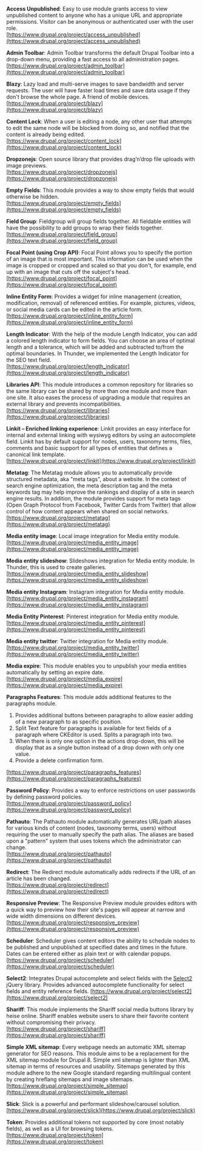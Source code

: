 **Access Unpublished**: Easy to use module grants access to view unpublished content to anyone who has a unique URL and appropriate permissions. Visitor can be anonymous or authenticated user with the user role.<br />
[https://www.drupal.org/project/access_unpublished](https://www.drupal.org/project/access_unpublished)

**Admin Toolbar**: Admin Toolbar transforms the default Drupal Toolbar into a drop-down menu, providing a fast access to all administration pages.<br />
[https://www.drupal.org/project/admin_toolbar](https://www.drupal.org/project/admin_toolbar)

**Blazy**: Lazy load and multi-serve images to save bandwidth and server requests. The user will have faster load times and save data usage if they don't browse the whole page. A friend of mobile devices.<br />
[https://www.drupal.org/project/blazy](https://www.drupal.org/project/blazy)

**Content Lock**: When a user is editing a node, any other user that attempts to edit the same node will be blocked from doing so, and notified that the content is already being edited.<br />
[https://www.drupal.org/project/content_lock](https://www.drupal.org/project/content_lock)

**Dropzonejs**: Open source library that provides drag’n’drop file uploads with image previews.<br />
[https://www.drupal.org/project/dropzonejs](https://www.drupal.org/project/dropzonejs)

**Empty Fields**: This module provides a way to show empty fields that would otherwise be hidden.<br />
[https://www.drupal.org/project/empty_fields](https://www.drupal.org/project/empty_fields)

**Field Group**: Fieldgroup will group fields together. All fieldable entities will have the possibility to add groups to wrap their fields together.<br />
[https://www.drupal.org/project/field_group](https://www.drupal.org/project/field_group)

**Focal Point (using Crop API)**: Focal Point allows you to specify the portion of an image that is most important. This information can be used when the image is cropped or cropped and scaled so that you don't, for example, end up with an image that cuts off the subject's head.<br />
[https://www.drupal.org/project/focal_point](https://www.drupal.org/project/focal_point)

**Inline Entity Form**: Provides a widget for inline management (creation, modification, removal) of referenced entities. For example, pictures, videos, or social media cards can be edited in the article form.<br />
[https://www.drupal.org/project/inline_entity_form](https://www.drupal.org/project/inline_entity_form)

**Length Indicator**: With the help of the module Length Indicator, you can add a colored length indicator to form fields. You can choose an area of optimal length and a tolerance, which will be added and subtracted to/from the optimal boundaries. In Thunder, we implemented the Length Indicator for the SEO text field.<br />
[https://www.drupal.org/project/length_indicator](https://www.drupal.org/project/length_indicator)

**Libraries API**: This module introduces a common repository for libraries so the same library can be shared by more than one module and more than one site. It also eases the process of upgrading a module that requires an external library and prevents incompatibilities.<br />
[https://www.drupal.org/project/libraries](https://www.drupal.org/project/libraries)

**Linkit – Enriched linking experience**: Linkit provides an easy interface for internal and external linking with wysiwyg editors by using an autocomplete field. Linkit has by default support for nodes, users, taxonomy terms, files, comments and basic support for all types of entities that defines a canonical link template.<br />
[https://www.drupal.org/project/linkit](https://www.drupal.org/project/linkit)

**Metatag**: The Metatag module allows you to automatically provide structured metadata, aka "meta tags", about a website. In the context of search engine optimization, the meta description tag and the meta keywords tag may help improve the rankings and display of a site in search engine results. In addition, the module provides support for meta tags (Open Graph Protocol from Facebook, Twitter Cards from Twitter) that allow control of how content appears when shared on social networks.<br />
[https://www.drupal.org/project/metatag](https://www.drupal.org/project/metatag)

**Media entity image**: Local image integration for Media entity module.<br />
[https://www.drupal.org/project/media_entity_image](https://www.drupal.org/project/media_entity_image)

**Media entity slideshow**: Slideshows integration for Media entity module. In Thunder, this is used to create galleries.<br />
[https://www.drupal.org/project/media_entity_slideshow](https://www.drupal.org/project/media_entity_slideshow)

**Media entity Instagram**: Instagram integration for Media entity module.<br />
[https://www.drupal.org/project/media_entity_instagram](https://www.drupal.org/project/media_entity_instagram)

**Media Entity Pinterest**: Pinterest integration for Media entity module.<br />
[https://www.drupal.org/project/media_entity_pinterest](https://www.drupal.org/project/media_entity_pinterest)

**Media entity twitter**: Twitter integration for Media entity module.<br />
[https://www.drupal.org/project/media_entity_twitter](https://www.drupal.org/project/media_entity_twitter)

**Media expire**: This module enables you to unpublish your media entities automatically by setting an expire date.<br />
[https://www.drupal.org/project/media_expire](https://www.drupal.org/project/media_expire)

**Paragraphs Features**: This module adds additional features to the paragraphs module.
1. Provides additional buttons between paragraphs to allow easier adding of a new paragraph to as specific position.
2. Split Text feature for paragraphs is available for text fields of a paragraph where CKEditor is used. Splits a paragraph into two.
3. When there is only one option in the actions drop-down, this will be display that as a single button instead of a drop down with only one value.
4. Provide a delete confirmation form.

[https://www.drupal.org/project/paragraphs_features](https://www.drupal.org/project/paragraphs_features)

**Password Policy**: Provides a way to enforce restrictions on user passwords by defining password policies.
[https://www.drupal.org/project/password_policy](https://www.drupal.org/project/password_policy)

**Pathauto**: The Pathauto module automatically generates URL/path aliases for various kinds of content (nodes, taxonomy terms, users) without requiring the user to manually specify the path alias. The aliases are based upon a "pattern" system that uses tokens which the administrator can change.<br />
[https://www.drupal.org/project/pathauto](https://www.drupal.org/project/pathauto)

**Redirect**: The Redirect module automatically adds redirects if the URL of an article has been changed. <br />
[https://www.drupal.org/project/redirect](https://www.drupal.org/project/redirect)

**Responsive Preview**: The Responsive Preview module provides editors with a quick way to preview how their site's pages will appear at narrow and wide width dimensions on different devices.<br />
[https://www.drupal.org/project/responsive_preview](https://www.drupal.org/project/responsive_preview)

**Scheduler**: Scheduler gives content editors the ability to schedule nodes to be published and unpublished at specified dates and times in the future. Dates can be entered either as plain text or with calendar popups.<br />
[https://www.drupal.org/project/scheduler](https://www.drupal.org/project/scheduler)

**Select2**: Integrates Drupal autocomplete and select fields with the [Select2](https://select2.org/) jQuery library. Provides advanced autocomplete functionality for select fields and entity reference fields.
[https://www.drupal.org/project/select2](https://www.drupal.org/project/select2)

**Shariff**: This module implements the Shariff social media buttons library by heise online. Shariff enables website users to share their favorite content without compromising their privacy.<br />
[https://www.drupal.org/project/shariff](https://www.drupal.org/project/shariff)

**Simple XML sitemap**: Every webpage needs an automatic XML sitemap generator for SEO reasons. This module aims to be a replacement for the XML sitemap module for Drupal 8. Simple xml sitemap is lighter than XML sitemap in terms of resources and usability. Sitemaps generated by this module adhere to the new Google standard regarding multilingual content by creating hreflang sitemaps and image sitemaps.<br />
[https://www.drupal.org/project/simple_sitemap](https://www.drupal.org/project/simple_sitemap)

**Slick**: Slick is a powerful and performant slideshow/carousel solution.<br />
[https://www.drupal.org/project/slick](https://www.drupal.org/project/slick)

**Token**: Provides additional tokens not supported by core (most notably fields), as well as a UI for browsing tokens.<br />
[https://www.drupal.org/project/token](https://www.drupal.org/project/token)
